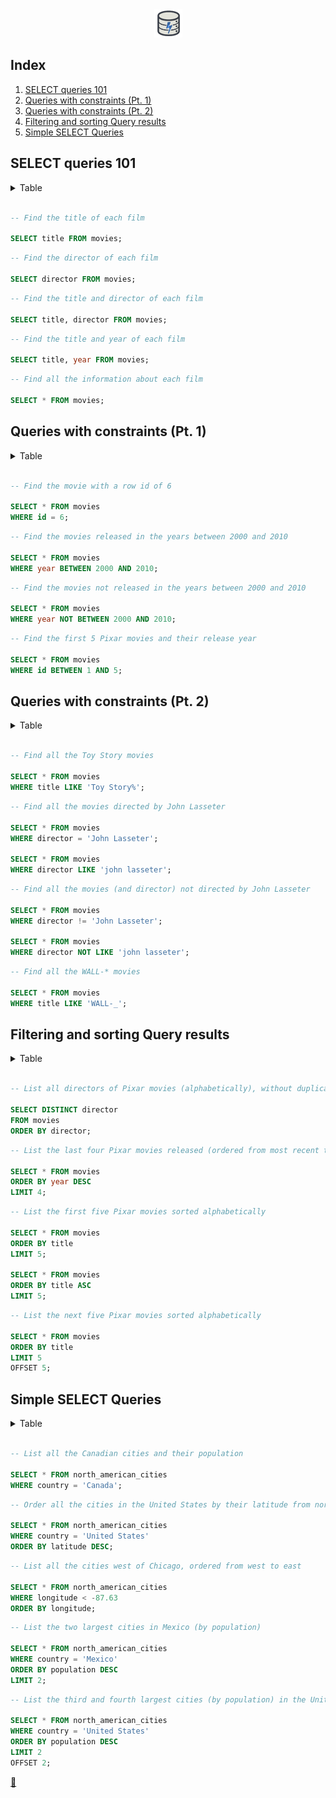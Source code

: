 <div align="center">
    <a href="https://sqlbolt.com/" target="_blank">
        <img alt="logo" width="45" height="45" src="https://raw.githubusercontent.com/FJrodafo/University/main/Languages/SQL/SQLBolt/Assets/Logo.png" />
    </a>
</div>

## Index

1. [SELECT queries 101](#select-queries-101)
2. [Queries with constraints (Pt. 1)](#queries-with-constraints-pt-1)
3. [Queries with constraints (Pt. 2)](#queries-with-constraints-pt-2)
4. [Filtering and sorting Query results](#filtering-and-sorting-query-results)
5. [Simple SELECT Queries](#simple-select-queries)

## SELECT queries 101

<details>
<summary>Table</summary>

| id  | title               | director       | year | length_minutes |
| --- | ------------------- | -------------- | ---- | -------------- |
| 1   | Toy Story           | John Lasseter  | 1995 | 81             |
| 2   | A Bug's Life        | John Lasseter  | 1998 | 95             |
| 3   | Toy Story 2         | John Lasseter  | 1999 | 93             |
| 4   | Monsters, Inc.      | Pete Docter    | 2001 | 92             |
| 5   | Finding Nemo        | Andrew Stanton | 2003 | 107            |
| 6   | The Incredibles     | Brad Bird      | 2004 | 116            |
| 7   | Cars                | John Lasseter  | 2006 | 117            |
| 8   | Ratatouille         | Brad Bird      | 2007 | 115            |
| 9   | WALL-E              | Andrew Stanton | 2008 | 104            |
| 10  | Up                  | Pete Docter    | 2009 | 101            |
| 11  | Toy Story 3         | Lee Unkrich    | 2010 | 103            |
| 12  | Cars 2              | John Lasseter  | 2011 | 120            |
| 13  | Brave               | Brenda Chapman | 2012 | 102            |
| 14  | Monsters University | Dan Scanlon    | 2013 | 110            |
</details>
<br />

```sql
-- Find the title of each film

SELECT title FROM movies;
```

```sql
-- Find the director of each film

SELECT director FROM movies;
```

```sql
-- Find the title and director of each film

SELECT title, director FROM movies;
```

```sql
-- Find the title and year of each film

SELECT title, year FROM movies;
```

```sql
-- Find all the information about each film

SELECT * FROM movies;
```

## Queries with constraints (Pt. 1)

<details>
<summary>Table</summary>

| id  | title               | director       | year | length_minutes |
| --- | ------------------- | -------------- | ---- | -------------- |
| 1   | Toy Story           | John Lasseter  | 1995 | 81             |
| 2   | A Bug's Life        | John Lasseter  | 1998 | 95             |
| 3   | Toy Story 2         | John Lasseter  | 1999 | 93             |
| 4   | Monsters, Inc.      | Pete Docter    | 2001 | 92             |
| 5   | Finding Nemo        | Andrew Stanton | 2003 | 107            |
| 6   | The Incredibles     | Brad Bird      | 2004 | 116            |
| 7   | Cars                | John Lasseter  | 2006 | 117            |
| 8   | Ratatouille         | Brad Bird      | 2007 | 115            |
| 9   | WALL-E              | Andrew Stanton | 2008 | 104            |
| 10  | Up                  | Pete Docter    | 2009 | 101            |
| 11  | Toy Story 3         | Lee Unkrich    | 2010 | 103            |
| 12  | Cars 2              | John Lasseter  | 2011 | 120            |
| 13  | Brave               | Brenda Chapman | 2012 | 102            |
| 14  | Monsters University | Dan Scanlon    | 2013 | 110            |
</details>
<br />

```sql
-- Find the movie with a row id of 6

SELECT * FROM movies
WHERE id = 6;
```

```sql
-- Find the movies released in the years between 2000 and 2010

SELECT * FROM movies
WHERE year BETWEEN 2000 AND 2010;
```

```sql
-- Find the movies not released in the years between 2000 and 2010

SELECT * FROM movies
WHERE year NOT BETWEEN 2000 AND 2010;
```

```sql
-- Find the first 5 Pixar movies and their release year

SELECT * FROM movies
WHERE id BETWEEN 1 AND 5;
```

## Queries with constraints (Pt. 2)

<details>
<summary>Table</summary>

| id  | title               | director       | year | length_minutes |
| --- | ------------------- | -------------- | ---- | -------------- |
| 1   | Toy Story           | John Lasseter  | 1995 | 81             |
| 2   | A Bug's Life        | John Lasseter  | 1998 | 95             |
| 3   | Toy Story 2         | John Lasseter  | 1999 | 93             |
| 4   | Monsters, Inc.      | Pete Docter    | 2001 | 92             |
| 5   | Finding Nemo        | Andrew Stanton | 2003 | 107            |
| 6   | The Incredibles     | Brad Bird      | 2004 | 116            |
| 7   | Cars                | John Lasseter  | 2006 | 117            |
| 8   | Ratatouille         | Brad Bird      | 2007 | 115            |
| 9   | WALL-E              | Andrew Stanton | 2008 | 104            |
| 10  | Up                  | Pete Docter    | 2009 | 101            |
| 11  | Toy Story 3         | Lee Unkrich    | 2010 | 103            |
| 12  | Cars 2              | John Lasseter  | 2011 | 120            |
| 13  | Brave               | Brenda Chapman | 2012 | 102            |
| 14  | Monsters University | Dan Scanlon    | 2013 | 110            |
| 87  | WALL-G              | Brenda Chapman | 2042 | 97             |
</details>
<br />

```sql
-- Find all the Toy Story movies

SELECT * FROM movies
WHERE title LIKE 'Toy Story%';
```

```sql
-- Find all the movies directed by John Lasseter

SELECT * FROM movies
WHERE director = 'John Lasseter';

SELECT * FROM movies
WHERE director LIKE 'john lasseter';
```

```sql
-- Find all the movies (and director) not directed by John Lasseter

SELECT * FROM movies
WHERE director != 'John Lasseter';

SELECT * FROM movies
WHERE director NOT LIKE 'john lasseter';
```

```sql
-- Find all the WALL-* movies

SELECT * FROM movies
WHERE title LIKE 'WALL-_';
```

## Filtering and sorting Query results

<details>
<summary>Table</summary>

| id  | title               | director       | year | length_minutes |
| --- | ------------------- | -------------- | ---- | -------------- |
| 1   | Cars 2              | John Lasseter  | 2011 | 120            |
| 2   | Up                  | Pete Docter    | 2009 | 101            |
| 3   | Finding Nemo        | Andrew Stanton | 2003 | 107            |
| 4   | Ratatouille         | Brad Bird      | 2007 | 115            |
| 5   | WALL-E              | Andrew Stanton | 2008 | 104            |
| 6   | Toy Story           | John Lasseter  | 1995 | 81             |
| 7   | A Bug's Life        | John Lasseter  | 1998 | 95             |
| 8   | Toy Story 2         | John Lasseter  | 1999 | 93             |
| 9   | Brave               | Brenda Chapman | 2012 | 102            |
| 10  | Monsters University | Dan Scanlon    | 2013 | 110            |
| 11  | Monsters, Inc.      | Pete Docter    | 2001 | 92             |
| 12  | Cars                | John Lasseter  | 2006 | 117            |
| 13  | Toy Story 3         | Lee Unkrich    | 2010 | 103            |
| 14  | The Incredibles     | Brad Bird      | 2004 | 116            |
</details>
<br />

```sql
-- List all directors of Pixar movies (alphabetically), without duplicates

SELECT DISTINCT director
FROM movies
ORDER BY director;
```

```sql
-- List the last four Pixar movies released (ordered from most recent to least)

SELECT * FROM movies
ORDER BY year DESC
LIMIT 4;
```

```sql
-- List the first five Pixar movies sorted alphabetically

SELECT * FROM movies
ORDER BY title
LIMIT 5;

SELECT * FROM movies
ORDER BY title ASC
LIMIT 5;
```

```sql
-- List the next five Pixar movies sorted alphabetically

SELECT * FROM movies
ORDER BY title
LIMIT 5
OFFSET 5;
```

## Simple SELECT Queries

<details>
<summary>Table</summary>

| city                | country       | population | latitude  | longitude   |
| ------------------- | ------------- | ---------- | --------- | ----------- |
| Guadalajara         | Mexico        | 1500800    | 20.659699 | -103.349609 |
| Toronto             | Canada        | 2795060    | 43.653226 | -79.383184  |
| Houston             | United States | 2195914    | 29.760427 | -95.369803  |
| New York            | United States | 8405837    | 40.712784 | -74.005941  |
| Philadelphia        | United States | 1553165    | 39.952584 | -75.165222  |
| Havana              | Cuba          | 2106146    | 23.05407  | -82.345189  |
| Mexico City         | Mexico        | 8555500    | 19.432608 | -99.133208  |
| Phoenix             | United States | 1513367    | 33.448377 | -112.074037 |
| Los Angeles         | United States | 3884307    | 34.052234 | -118.243685 |
| Ecatepec de Morelos | Mexico        | 1742000    | 19.601841 | -99.050674  |
| Montreal            | Canada        | 1717767    | 45.501689 | -73.567256  |
| Chicago             | United States | 2718782    | 41.878114 | -87.629798  |
</details>
<br />

```sql
-- List all the Canadian cities and their population

SELECT * FROM north_american_cities
WHERE country = 'Canada';
```

```sql
-- Order all the cities in the United States by their latitude from north to south

SELECT * FROM north_american_cities
WHERE country = 'United States'
ORDER BY latitude DESC;
```

```sql
-- List all the cities west of Chicago, ordered from west to east

SELECT * FROM north_american_cities
WHERE longitude < -87.63
ORDER BY longitude;
```

```sql
-- List the two largest cities in Mexico (by population)

SELECT * FROM north_american_cities
WHERE country = 'Mexico'
ORDER BY population DESC
LIMIT 2;
```

```sql
-- List the third and fourth largest cities (by population) in the United States and their population

SELECT * FROM north_american_cities
WHERE country = 'United States'
ORDER BY population DESC
LIMIT 2
OFFSET 2;
```

<link rel="stylesheet" href="./../../../README.css">
<a class="scrollup" href="#top">&#x1F53C</a>